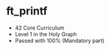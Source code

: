 # ft_printf
* 42 Core Curriculum<br>
* Level 1 in the Holy Graph<br>
* Passed with 100% (Mandatory part)<br>
